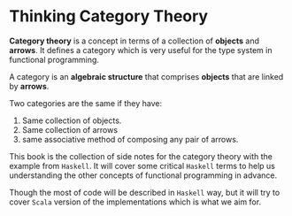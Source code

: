 # Thinking Category Theory

**Category theory** is a concept in terms of a collection of **objects** and **arrows**. It defines a category which is very useful for the type system in functional programming.

A category is an **algebraic structure** that comprises **objects** that are linked by **arrows**. 

Two categories are the same if they have:

1. Same collection of objects. 
2. Same collection of arrows
3. same associative method of composing any pair of arrows.

This book is the collection of side notes for the category theory with the example from `Haskell`. It will cover some critical `Haskell` terms to help us understanding the other concepts of functional programming in advance.

Though the most of code will be described in `Haskell` way, but it will try to cover `Scala` version of the implementations which is what we aim for.
